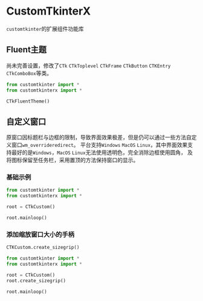# CustomTkinterX
`customtkinter`的扩展组件功能库

## Fluent主题
尚未完善设置，修改了`CTk` `CTkToplevel` `CTkFrame` `CTkButton` `CTKEntry` `CTkComboBox`等类。
```python
from customtkinter import *
from customtkinterx import *

CTkFluentTheme()
```

## 自定义窗口
原窗口因标题栏与边框的限制，导致界面效果极差，但是仍可以通过一些方法自定义窗口`wm_overrideredirect`。
平台支持`Windows` `MacOS` `Linux`，其中界面效果支持最好的是`Windows`，`MacOS` `Linux`无法使用透明色，完全消除边框使用圆角，
及将图标保留至任务栏，采用置顶的方法保持窗口的显示。

### 基础示例
```python
from customtkinter import *
from customtkinterx import *

root = CTkCustom()

root.mainloop()
```

### 添加缩放窗口大小的手柄
```python
CTKCustom.create_sizegrip()
```
```python
from customtkinter import *
from customtkinterx import *

root = CTkCustom()
root.create_sizegrip()

root.mainloop()
```